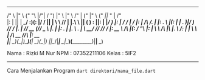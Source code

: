   _______    __   ________   __   ___   __         ___      ___      _____  ___   ____  ____   _______
 /"      \  |" \ ("      "\ |/"| /  ") |" \       |"  \    /"  |    (\"   \|"  \ ("  _||_ " | /"      \
|:        | ||  | \___/   :)(: |/   /  ||  |       \   \  //   |    |.\\   \    ||   (  ) : ||:        |
|_____/   ) |:  |   /  ___/ |    __/   |:  |       /\\  \/.    |    |: \.   \\  |(:  |  | . )|_____/   )
 //      /  |.  |  //  \__  (// _  \   |.  |      |: \.        |    |.  \    \. | \\ \__/ //  //      /
|:  __   \  /\  |\(:   / "\ |: | \  \  /\  |\     |.  \    /:  |    |    \    \ | /\\ __ //\ |:  __   \
|__|  \___)(__\_|_)\_______)(__|  \__)(__\_|_)    |___|\__/|___|     \___|\____\)(__________)|__|  \___)


Nama  : Rizki M Nur
NPM   : 07352211106
Kelas : 5IF2

-----
Cara Menjalankan Program
```dart direktori/nama_file.dart```
